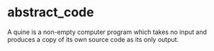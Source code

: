 # abstract_code
A quine is a non-empty computer program which takes no input and produces a copy of its own source code as its only output.
